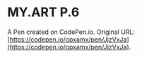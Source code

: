 # MY.ART P.6

A Pen created on CodePen.io. Original URL: [https://codepen.io/opxamx/pen/JjzVxJa](https://codepen.io/opxamx/pen/JjzVxJa).

